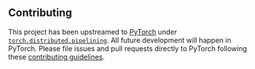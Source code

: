 ## Contributing
This project has been upstreamed to [PyTorch](https://github.com/pytorch/pytorch) under [`torch.distributed.pipelining`](https://github.com/pytorch/pytorch/tree/main/torch/distributed/pipelining). All future development will happen in PyTorch. Please file issues and pull requests directly to PyTorch following these [contributing guidelines](https://github.com/pytorch/pytorch/blob/main/CONTRIBUTING.md).
